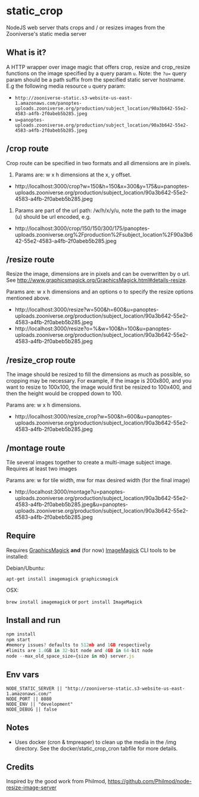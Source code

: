 # static_crop

NodeJS web server thats crops and / or resizes images from the Zooniverse's static media server

## What is it?
A HTTP wrapper over image magic that offers crop, resize and crop_resize functions on the image specified by a query param `u`. Note: the `?u=` query param should be a path suffix from the specified static server hostname. E.g the following media resource `u` query param:
+ `http://zooniverse-static.s3-website-us-east-1.amazonaws.com/panoptes-uploads.zooniverse.org/production/subject_location/90a3b642-55e2-4583-a4fb-2f0abeb5b285.jpeg`
+ `u=panoptes-uploads.zooniverse.org/production/subject_location/90a3b642-55e2-4583-a4fb-2f0abeb5b285.jpeg`

## /crop route
Crop route can be specified in two formats and all dimensions are in pixels.

1. Params are: w x h dimensions at the x, y offset.

  + http://localhost:3000/crop?w=150&h=150&x=300&y=175&u=panoptes-uploads.zooniverse.org/production/subject_location/90a3b642-55e2-4583-a4fb-2f0abeb5b285.jpeg

1. Params are part of the url path: /w/h/x/y/u, note the path to the image (u) should be url encoded, e.g.
  + http://localhost:3000/crop/150/150/300/175/panoptes-uploads.zooniverse.org%2Fproduction%2Fsubject_location%2F90a3b642-55e2-4583-a4fb-2f0abeb5b285.jpeg

## /resize route
Resize the image, dimensions are in pixels and can be overwritten by o url. See http://www.graphicsmagick.org/GraphicsMagick.html#details-resize.

Params are: w x h dimensions and an options o to specify the resize options mentioned above.

 + http://localhost:3000/resize?w=500&h=600&u=panoptes-uploads.zooniverse.org/production/subject_location/90a3b642-55e2-4583-a4fb-2f0abeb5b285.jpeg
 + http://localhost:3000/resize?o=%&w=100&h=100&u=panoptes-uploads.zooniverse.org/production/subject_location/90a3b642-55e2-4583-a4fb-2f0abeb5b285.jpeg


## /resize_crop route
The image should be resized to fill the dimensions as much as possible, so cropping may be necessary. For example, if the image is 200x800, and you want to resize to 100x100, the image would first be resized to 100x400, and then the height would be cropped down to 100.

Params are: w x h dimensions.

+ http://localhost:3000/resize_crop?w=500&h=600&u=panoptes-uploads.zooniverse.org/production/subject_location/90a3b642-55e2-4583-a4fb-2f0abeb5b285.jpeg

## /montage route
Tile several images together to create a multi-image subject image. Requires at least two images

Params are: w for tile width, mw for max desired width (for the final image)

+ http://localhost:3000/montage?u=panoptes-uploads.zooniverse.org/production/subject_location/90a3b642-55e2-4583-a4fb-2f0abeb5b285.jpeg&u=panoptes-uploads.zooniverse.org/production/subject_location/90a3b642-55e2-4583-a4fb-2f0abeb5b285.jpeg

## Require
Requires [GraphicsMagick](http://www.graphicsmagick.org/) **and** (for now) [ImageMagick](http://imagemagick.org/) CLI tools to be installed:

Debian/Ubuntu:

`apt-get install imagemagick graphicsmagick`

OSX:

`brew install imagemagick` or `port install ImageMagick`

## Install and run
```js
npm install
npm start
#memory issues? defaults to 512mb and 1GB respectively
#limits are 1.4GB in 32-bit node and 4GB in 64-bit node
node --max_old_space_size={size in mb} server.js
```
## Env vars
```
NODE_STATIC_SERVER || "http://zooniverse-static.s3-website-us-east-1.amazonaws.com/"
NODE_PORT || 8080
NODE_ENV || "development"
NODE_DEBUG || false
```

## Notes
  - Uses docker (cron & tmpreaper) to clean up the media in the /img directory. See the docker/static_crop_cron tabfile for more details.

## Credits
Inspired by the good work from Philmod, https://github.com/Philmod/node-resize-image-server
